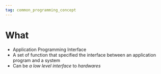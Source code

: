 ```yaml
---
tag: common_programming_concept
---
```


# What
- Application Programming Interface
- A set of function that specified the interface between an application program and a system
- Can be *a low level interface* to *hardwares*
